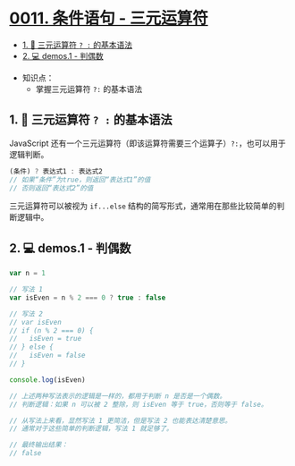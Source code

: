 # [0011. 条件语句 - 三元运算符](https://github.com/Tdahuyou/TNotes.html-css-js/tree/main/notes/0011.%20%E6%9D%A1%E4%BB%B6%E8%AF%AD%E5%8F%A5%20-%20%E4%B8%89%E5%85%83%E8%BF%90%E7%AE%97%E7%AC%A6)


<!-- region:toc -->

- [1. 📒 三元运算符 `? :` 的基本语法](#1--三元运算符---的基本语法)
- [2. 💻 demos.1 - 判偶数](#2--demos1---判偶数)

<!-- endregion:toc -->
- 知识点：
  - 掌握三元运算符 `?:` 的基本语法

## 1. 📒 三元运算符 `? :` 的基本语法

JavaScript 还有一个三元运算符（即该运算符需要三个运算子）`?:`，也可以用于逻辑判断。

```javascript
(条件) ? 表达式1 : 表达式2
// 如果“条件”为true，则返回“表达式1”的值
// 否则返回“表达式2”的值
```

三元运算符可以被视为 `if...else` 结构的简写形式，通常用在那些比较简单的判断逻辑中。

## 2. 💻 demos.1 - 判偶数

```javascript
var n = 1

// 写法 1
var isEven = n % 2 === 0 ? true : false

// 写法 2
// var isEven
// if (n % 2 === 0) {
//   isEven = true
// } else {
//   isEven = false
// }

console.log(isEven)

// 上述两种写法表示的逻辑是一样的，都用于判断 n 是否是一个偶数。
// 判断逻辑：如果 n 可以被 2 整除，则 isEven 等于 true，否则等于 false。

// 从写法上来看，显然写法 1 更简洁，但是写法 2 也能表达清楚意思。
// 通常对于这些简单的判断逻辑，写法 1 就足够了。

// 最终输出结果：
// false
```

